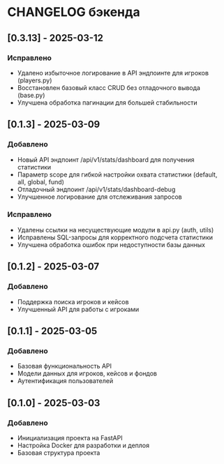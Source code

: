 # CHANGELOG бэкенда

## [0.3.13] - 2025-03-12
### Исправлено
- Удалено избыточное логирование в API эндпоинте для игроков (players.py)
- Восстановлен базовый класс CRUD без отладочного вывода (base.py)
- Улучшена обработка пагинации для большей стабильности

## [0.1.3] - 2025-03-09
### Добавлено
- Новый API эндпоинт /api/v1/stats/dashboard для получения статистики
- Параметр scope для гибкой настройки охвата статистики (default, all, global, fund)
- Отладочный эндпоинт /api/v1/stats/dashboard-debug
- Улучшенное логирование для отслеживания запросов

### Исправлено
- Удалены ссылки на несуществующие модули в api.py (auth, utils)
- Исправлены SQL-запросы для корректного подсчета статистики
- Улучшена обработка ошибок при недоступности базы данных

## [0.1.2] - 2025-03-07
### Добавлено
- Поддержка поиска игроков и кейсов
- Улучшенный API для работы с игроками

## [0.1.1] - 2025-03-05
### Добавлено
- Базовая функциональность API
- Модели данных для игроков, кейсов и фондов
- Аутентификация пользователей

## [0.1.0] - 2025-03-03
### Добавлено
- Инициализация проекта на FastAPI
- Настройка Docker для разработки и деплоя
- Базовая структура проекта 
